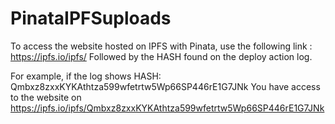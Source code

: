 # PinataIPFSuploads

To access the website hosted on IPFS with Pinata, use the following link : 
https://ipfs.io/ipfs/      Followed by the HASH found on the deploy action log. 

For example, if the log shows HASH: Qmbxz8zxxKYKAthtza599wfetrtw5Wp66SP446rE1G7JNk
You have access to the website on https://ipfs.io/ipfs/Qmbxz8zxxKYKAthtza599wfetrtw5Wp66SP446rE1G7JNk
